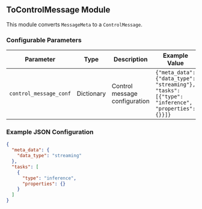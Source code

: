 <!--
SPDX-FileCopyrightText: Copyright (c) 2022-2023, NVIDIA CORPORATION & AFFILIATES. All rights reserved.
SPDX-License-Identifier: Apache-2.0

Licensed under the Apache License, Version 2.0 (the "License");
you may not use this file except in compliance with the License.
You may obtain a copy of the License at

http://www.apache.org/licenses/LICENSE-2.0

Unless required by applicable law or agreed to in writing, software
distributed under the License is distributed on an "AS IS" BASIS,
WITHOUT WARRANTIES OR CONDITIONS OF ANY KIND, either express or implied.
See the License for the specific language governing permissions and
limitations under the License.
-->

## ToControlMessage Module

This module converts `MessageMeta` to a `ControlMessage`.

### Configurable Parameters

| Parameter  | Type                | Description                                          | Example Value | Default Value |
|------------|---------------------|-------------------------------------------------------|---------------|---------------|
| `control_message_conf` | Dictionary          | Control message configuration       | `{"meta_data": {"data_type": "streaming"}, "tasks": [{"type": "inference", "properties": {}}]}`               | `{}`        |

### Example JSON Configuration

```json
{
  "meta_data": {
    "data_type": "streaming"
  },
  "tasks": [
    {
      "type": "inference",
      "properties": {}
    }
  ]
}
